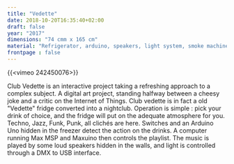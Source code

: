 ```yaml
---
title: "Vedette"
date: 2018-10-20T16:35:40+02:00
draft: false
year: "2017"
dimensions: "74 cmm x 165 cm"
material: "Refrigerator, arduino, speakers, light system, smoke machine"
frontpage : false 
---
```


{{<vimeo 242450076>}}

Club Vedette is an interactive project taking a refreshing approach to a complex subject. A digital art project, standing halfway between a cheesy joke and a critic on the Internet of Things. Club vedette is in fact a old "Vedette" fridge converted into a nightclub. Operation is simple : pick your drink of choice, and the fridge will put on the adequate atmosphere for you. Techno, Jazz, Funk, Punk, all clichés are here.
Switches and an Arduino Uno hidden in the freezer detect the action on the drinks. A computer running Max MSP and Maxuino then controls the playlist. The music is played by some loud speakers hidden in the walls, and light is controlled through a DMX to USB interface.